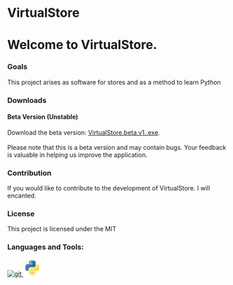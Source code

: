 # VirtualStore

<h1>Welcome to VirtualStore.</h1>

<h3>Goals</h3>
<p>This project arises as software for stores and as a method to learn Python</p>

<h3>Downloads</h3>

<h4>Beta Version (Unstable)</h4>

<p>Download the beta version: <a href="https://github.com/Xraidth/VirtualStore/raw/main/VirtualStore.v1.exe">VirtualStore.beta.v1..exe</a>. <br></br>
Please note that this is a beta version and may contain bugs. Your feedback is valuable in helping us improve the application.</p>


<h3>Contribution</h3>
<p>If you would like to contribute to the development of VirtualStore. I will encanted.</p>


<h3>License</h3>
<p>This project is licensed under the MIT</p>

<h3 align="left">Languages and Tools:</h3>
<p align="left"> <a href="https://git-scm.com/" target="_blank" rel="noreferrer"> <img src="https://www.vectorlogo.zone/logos/git-scm/git-scm-icon.svg" alt="git" width="40" height="40"/> </a> <a href="https://www.python.org" target="_blank" rel="noreferrer"> <img src="https://raw.githubusercontent.com/devicons/devicon/master/icons/python/python-original.svg" alt="python" width="40" height="40"/> </a> </p>
